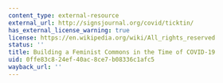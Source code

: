 ```yaml
---
content_type: external-resource
external_url: http://signsjournal.org/covid/ticktin/
has_external_license_warning: true
license: https://en.wikipedia.org/wiki/All_rights_reserved
status: ''
title: Building a Feminist Commons in the Time of COVID-19
uid: 0ffe83c8-24ef-40ac-8ce7-b08336c1afc5
wayback_url: ''
---
```

